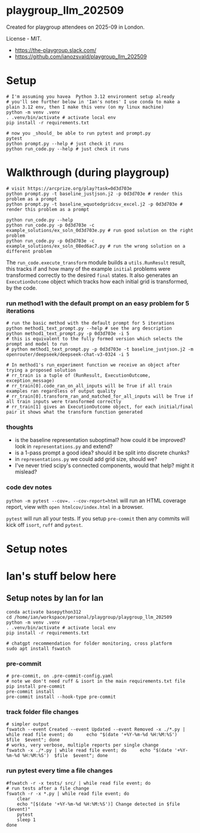 # playgroup_llm_202509

Created for playgroup attendees on 2025-09 in London.

License - MIT.

* https://the-playgroup.slack.com/
* https://github.com/ianozsvald/playgroup_llm_202509

# Setup

```
# I'm assuming you havea  Python 3.12 environment setup already
# you'll see further below in 'Ian's notes' I use conda to make a plain 3.12 env, then I make this venv (on my linux machine)
python -m venv .venv
. .venv/bin/activate # activate local env
pip install -r requirements.txt

# now you _should_ be able to run pytest and prompt.py
pytest
python prompt.py --help # just check it runs
python run_code.py --help # just check it runs
```

# Walkthrough (during playgroup)

```
# visit https://arcprize.org/play?task=0d3d703e
python prompt.py -t baseline_justjson.j2 -p 0d3d703e # render this problem as a prompt
python prompt.py -t baseline_wquotedgridcsv_excel.j2 -p 0d3d703e # render this problem as a prompt

```

```
python run_code.py --help
python run_code.py -p 0d3d703e -c example_solutions/ex_soln_0d3d703e.py # run good solution on the right problem
python run_code.py -p 0d3d703e -c example_solutions/ex_soln_08ed6ac7.py # run the wrong solution on a different problem
```

The `run_code.execute_transform` module builds a `utils.RunResult` result, this tracks if and how many of the example `initial` problems were transformed correctly to the desired `final` states. It also generates an `ExecutionOutcome` object which tracks how each initial grid is transformed, by the code.

### run method1 with the default prompt on an easy problem for 5 iterations

```
# run the basic method with the default prompt for 5 iterations
python method1_text_prompt.py --help # see the arg description
python method1_text_prompt.py -p 0d3d703e -i 5
# this is equivalent to the fully formed version which selects the prompt and model to run
# python method1_text_prompt.py -p 0d3d703e -t baseline_justjson.j2 -m openrouter/deepseek/deepseek-chat-v3-0324 -i 5

# In method1's run_experiment function we receive an object after trying a proposed solution
# rr_train is a tuple of (RunResult, ExecutionOutcome, exception_message)
# rr_train[0].code_ran_on_all_inputs will be True if all train examples ran regardless of output quality
# rr_train[0].transform_ran_and_matched_for_all_inputs will be True if all train inputs were transformed correctly
# rr_train[1] gives an ExecutionOutcome object, for each initial/final pair it shows what the transform function generated
``` 

### thoughts

* is the baseline representation suboptimal? how could it be improved? look in `representations.py` and extend?
* is a 1-pass prompt a good idea? should it be split into discrete chunks?
* in `representations.py` we could add grid size, should we?
* I've never tried scipy's connected components, would that help? might it mislead?


### code dev notes

`python -m pytest --cov=. --cov-report=html` will run an HTML coverage report, view with `open htmlcov/index.html` in a browser.

`pytest` will run all your tests. If you setup `pre-commit` then any commits will kick off `isort`, `ruff` and `pytest`.

# Setup notes


# Ian's stuff below here

## Setup notes by Ian for Ian

```
conda activate basepython312
cd /home/ian/workspace/personal/playgroup/playgroup_llm_202509
python -m venv .venv
. .venv/bin/activate # activate local env
pip install -r requirements.txt

# chatgpt recommendation for folder monitoring, cross platform
sudo apt install fswatch
```

### pre-commit

```
# pre-commit, on .pre-commit-config.yaml
# note we don't need ruff & isort in the main requirements.txt file
pip install pre-commit
pre-commit install
pre-commit install --hook-type pre-commit
```

### track folder file changes

```
# simpler output
fswatch --event Created --event Updated --event Removed -x ./*.py | while read file event; do     echo "$(date '+%Y-%m-%d %H:%M:%S')  $file  $event"; done
# works, very verbose, multiple reports per single change
fswatch -x ./*.py | while read file event; do     echo "$(date '+%Y-%m-%d %H:%M:%S')  $file  $event"; done
```

### run pytest every time a file changes

```
#fswatch -r -x tests/ src/ | while read file event; do
# run tests after a file change
fswatch -r -x *.py | while read file event; do
    clear
    echo "[$(date '+%Y-%m-%d %H:%M:%S')] Change detected in $file ($event)"
    pytest
    sleep 1
done
```
